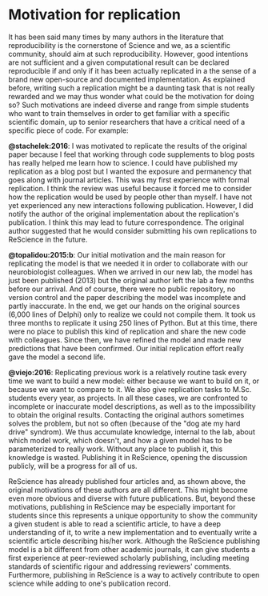 Motivation for replication
===============================================================================

It has been said many times by many authors in the literature that
reproducibility is the cornerstone of Science and we, as a scientific
community, should aim at such reproducibility. However, good intentions are not
sufficient and a given computational result can be declared reproducible if
and only if it has been actually replicated in a the sense of a brand new
open-source and documented implementation. As explained before, writing such a
replication might be a daunting task that is not really rewarded and we may
thus wonder what could be the motivation for doing so? Such motivations are
indeed diverse and range from simple students who want to train themselves in
order to get familiar with a specific scientific domain, up to senior
researchers that have a critical need of a specific piece of code. For example:

**@stachelek:2016**: I was motivated to replicate the results of the original
paper because I feel that working through code supplements to blog posts has
really helped me learn how to science. I could have published my replication as
a blog post but I wanted the exposure and permanency that goes along with
journal articles. This was my first experience with formal replication. I think
the review was useful because it forced me to consider how the replication
would be used by people other than myself. I have not yet experienced any new
interactions following publication. However, I did notify the author of the
original implementation about the replication's publication. I think this may
lead to future correspondence. The original author suggested that he would
consider submitting his own replications to ReScience in the future.

**@topalidou:2015:b**: Our initial motivation and the main reason for
replicating the model is that we needed it in order to collaborate with our
neurobiologist colleagues. When we arrived in our new lab, the model has
just been published (2013) but the original author left the lab a few
months before our arrival. And of course, there were no public repository,
no version control and the paper describing the model was incomplete and
partly inaccurate. In the end, we get our hands on the original sources
(6,000 lines of Delphi) only to realize we could not compile them. It took
us three months to replicate it using 250 lines of Python. But at this
time, there were no place to publish this kind of replication and share the
new code with colleagues. Since then, we have refined the model and made
new predictions that have been confirmed. Our initial replication effort
really gave the model a second life.

**@viejo:2016**: Replicating previous work is a relatively routine task
every time we want to build a new model: either because we want to build on
it, or because we want to compare to it. We also give replication tasks to
M.Sc. students every year, as projects. In all these cases, we are
confronted to incomplete or inaccurate model descriptions, as well as to
the impossibility to obtain the original results. Contacting the original
authors sometimes solves the problem, but not so often (because of the "dog
ate my hard drive" syndrom). We thus accumulate knowledge, internal to the
lab, about which model work, which doesn't, and how a given model has to be
parameterized to really work. Without any place to publish it, this
knowledge is wasted. Publishing it in ReScience, opening the discussion
publicly, will be a progress for all of us.

ReScience has already published four articles and, as shown above, the original
motivations of these authors are all different. This might become even more
obvious and diverse with future publications. But, beyond these motivations,
publishing in ReScience may be especially important for students since this
represents a unique opportunity to show the community a given student is able to
read a scientific article, to have a deep understanding of it, to write a new
implementation and to eventually write a scientific article describing his/her
work. Although the ReScience publishing model is a bit different from other
academic journals, it can give students a first experience at peer-reviewed
scholarly publishing, including meeting standards of scientific rigour and
addressing reviewers' comments. Furthermore, publishing in ReScience is a way
to actively contribute to open science while adding to one's publication
record.

